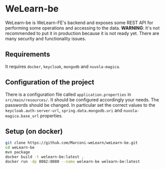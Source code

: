 # WeLearn-be
WeLearn-be is WeLearn-FE's backend and exposes some REST API for performing some operations and accessing to the data.
**WARNING**: It's not recommended to put it in production because it is not ready yet. There are many security and functionality issues.
## Requirements
It requires ```docker```, ```keycloak```, ```mongodb``` and ```nuvola-magica```.
## Configuration of the project
There is a configuration file called ```application.properties``` in ```src/main/resources/```. It should be configured accordingly your needs. The passwords should be changed.
In particular set the correct values to the ```keycloak.auth-server-url```, ```spring.data.mongodb.uri``` and ```nuvola-magica.base_url``` properties.
## Setup (on docker)
```bash
git clone https://github.com/Marconi-weLearn/weLearn-be.git
cd weLearn-be
mvn package
docker build -t welearn-be:latest .
docker run -dp 8082:8080 --name welearn-be welearn-be:latest
```
